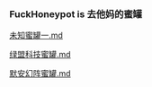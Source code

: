### FuckHoneypot is 去他妈的蜜罐
[未知蜜罐一.md](https://github.com/fuckhoneypot/fuckhoneypot/blob/main/%E6%9C%AA%E7%9F%A5%E8%9C%9C%E7%BD%90%E4%B8%80/README.md "未知蜜罐一.md")

[绿盟科技蜜罐.md](https://github.com/fuckhoneypot/fuckhoneypot/blob/main/%E7%BB%BF%E7%9B%9F%E7%A7%91%E6%8A%80%E8%9C%9C%E7%BD%90/README.md "绿盟科技蜜罐.md")

[默安幻阵蜜罐.md](https://github.com/fuckhoneypot/fuckhoneypot/blob/main/%E9%BB%98%E5%AE%89%E5%B9%BB%E9%98%B5%E8%9C%9C%E7%BD%90/README.md "默安幻阵蜜罐.md")
